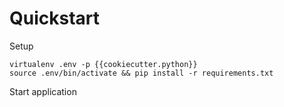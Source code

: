 Quickstart
==========


Setup

    virtualenv .env -p {{cookiecutter.python}}
    source .env/bin/activate && pip install -r requirements.txt


Start application

    